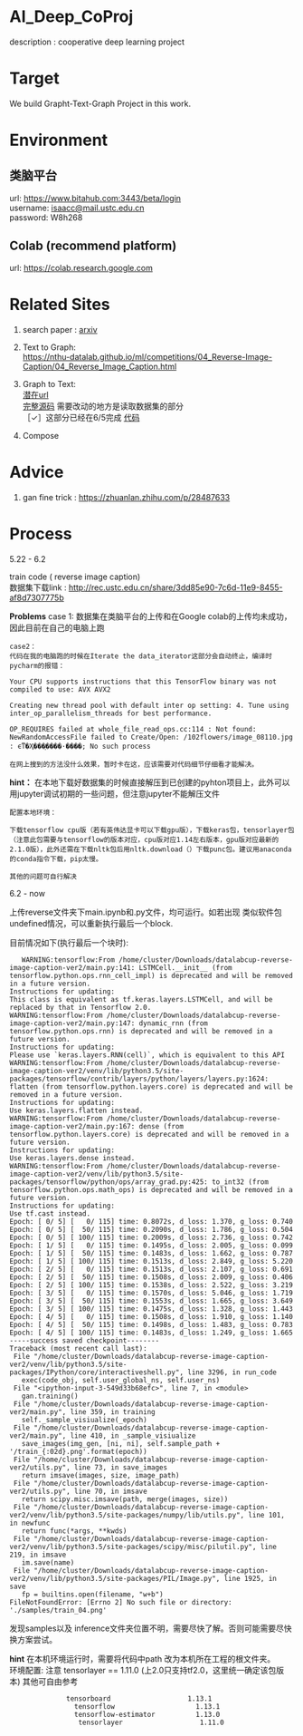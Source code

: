 # AI_Deep_CoProj
description : cooperative deep learning project

# Target

We build Grapht-Text-Graph Project in this work.

# Environment

## 类脑平台
url: https://www.bitahub.com:3443/beta/login  
username: isaacc@mail.ustc.edu.cn  
password: W8h268

## Colab (recommend platform)
url: https://colab.research.google.com

# Related Sites

1. search paper : [arxiv](https://arxiv.org/list/cs/recent)

2. Text to Graph:  
https://nthu-datalab.github.io/ml/competitions/04_Reverse-Image-Caption/04_Reverse_Image_Caption.html

3. Graph to Text:  
  [潜在url](https://towardsdatascience.com/image-captioning-with-keras-teaching-computers-to-describe-pictures-c88a46a311b8)<br>
  [完整源码](https://github.com/hlamba28/Automatic-Image-Captioning)
  需要改动的地方是读取数据集的部分<br>
  ［✓］这部分已经在6/5完成 [代码](./Image2Caption.ipynb)
  
  

4. Compose

# Advice

1. gan fine trick : https://zhuanlan.zhihu.com/p/28487633

# Process

5.22 - 6.2

  train code ( reverse image caption)  
  数据集下载link : http://rec.ustc.edu.cn/share/3dd85e90-7c6d-11e9-8455-af8d7307775b
  
  **Problems**
    case 1:
    数据集在类脑平台的上传和在Google colab的上传均未成功，因此目前在自己的电脑上跑
    
    case2：
    代码在我的电脑跑的时候在Iterate the data_iterator这部分会自动终止，编译时pycharm的报错：
    
    Your CPU supports instructions that this TensorFlow binary was not compiled to use: AVX AVX2
    
    Creating new thread pool with default inter op setting: 4. Tune using inter_op_parallelism_threads for best performance.
    
    OP_REQUIRES failed at whole_file_read_ops.cc:114 : Not found: NewRandomAccessFile failed to Create/Open: /102flowers/image_08110.jpg : ϵͳ�Ҳ���ָ����·����; No such process
    
    在网上搜到的方法没什么效果，暂时卡在这，应该需要对代码细节仔细看才能解决。
    
  **hint：**
    在本地下载好数据集的时候直接解压到已创建的pyhton项目上，此外可以用jupyter调试初期的一些问题，但注意jupyter不能解压文件
    
    配置本地环境：

    下载tensorflow cpu版（若有英伟达显卡可以下载gpu版），下载keras包，tensorlayer包（注意此包需要与tensorflow的版本对应，cpu版对应1.14左右版本，gpu版对应最新的2.1.0版），此外还需在下载nltk包后用nltk.download（）下载punc包。建议用anaconda的conda指令下载，pip太慢。
    
    其他的问题可自行解决
    
 
 6.2 - now
  
上传reverse文件夹下main.ipynb和.py文件，均可运行。如若出现 类似软件包undefined情况，可以重新执行最后一个block.
    
目前情况如下(执行最后一个块时):
    
 ```
    WARNING:tensorflow:From /home/cluster/Downloads/datalabcup-reverse-image-caption-ver2/main.py:141: LSTMCell.__init__ (from tensorflow.python.ops.rnn_cell_impl) is deprecated and will be removed in a future version.
Instructions for updating:
This class is equivalent as tf.keras.layers.LSTMCell, and will be replaced by that in Tensorflow 2.0.
WARNING:tensorflow:From /home/cluster/Downloads/datalabcup-reverse-image-caption-ver2/main.py:147: dynamic_rnn (from tensorflow.python.ops.rnn) is deprecated and will be removed in a future version.
Instructions for updating:
Please use `keras.layers.RNN(cell)`, which is equivalent to this API
WARNING:tensorflow:From /home/cluster/Downloads/datalabcup-reverse-image-caption-ver2/venv/lib/python3.5/site-packages/tensorflow/contrib/layers/python/layers/layers.py:1624: flatten (from tensorflow.python.layers.core) is deprecated and will be removed in a future version.
Instructions for updating:
Use keras.layers.flatten instead.
WARNING:tensorflow:From /home/cluster/Downloads/datalabcup-reverse-image-caption-ver2/main.py:167: dense (from tensorflow.python.layers.core) is deprecated and will be removed in a future version.
Instructions for updating:
Use keras.layers.dense instead.
WARNING:tensorflow:From /home/cluster/Downloads/datalabcup-reverse-image-caption-ver2/venv/lib/python3.5/site-packages/tensorflow/python/ops/array_grad.py:425: to_int32 (from tensorflow.python.ops.math_ops) is deprecated and will be removed in a future version.
Instructions for updating:
Use tf.cast instead.
Epoch: [ 0/ 5] [   0/ 115] time: 0.8072s, d_loss: 1.370, g_loss: 0.740
Epoch: [ 0/ 5] [  50/ 115] time: 0.2090s, d_loss: 1.786, g_loss: 0.504
Epoch: [ 0/ 5] [ 100/ 115] time: 0.2009s, d_loss: 2.736, g_loss: 0.742
Epoch: [ 1/ 5] [   0/ 115] time: 0.1495s, d_loss: 2.005, g_loss: 0.099
Epoch: [ 1/ 5] [  50/ 115] time: 0.1483s, d_loss: 1.662, g_loss: 0.787
Epoch: [ 1/ 5] [ 100/ 115] time: 0.1513s, d_loss: 2.849, g_loss: 5.220
Epoch: [ 2/ 5] [   0/ 115] time: 0.1513s, d_loss: 2.107, g_loss: 0.691
Epoch: [ 2/ 5] [  50/ 115] time: 0.1508s, d_loss: 2.009, g_loss: 0.406
Epoch: [ 2/ 5] [ 100/ 115] time: 0.1538s, d_loss: 2.522, g_loss: 3.219
Epoch: [ 3/ 5] [   0/ 115] time: 0.1570s, d_loss: 5.046, g_loss: 1.719
Epoch: [ 3/ 5] [  50/ 115] time: 0.1553s, d_loss: 1.665, g_loss: 3.649
Epoch: [ 3/ 5] [ 100/ 115] time: 0.1475s, d_loss: 1.328, g_loss: 1.443
Epoch: [ 4/ 5] [   0/ 115] time: 0.1508s, d_loss: 1.910, g_loss: 1.140
Epoch: [ 4/ 5] [  50/ 115] time: 0.1498s, d_loss: 1.483, g_loss: 0.783
Epoch: [ 4/ 5] [ 100/ 115] time: 0.1483s, d_loss: 1.249, g_loss: 1.665
-----success saved checkpoint--------
Traceback (most recent call last):
  File "/home/cluster/Downloads/datalabcup-reverse-image-caption-ver2/venv/lib/python3.5/site-packages/IPython/core/interactiveshell.py", line 3296, in run_code
    exec(code_obj, self.user_global_ns, self.user_ns)
  File "<ipython-input-3-549d33b68efc>", line 7, in <module>
    gan.training()
  File "/home/cluster/Downloads/datalabcup-reverse-image-caption-ver2/main.py", line 359, in training
    self._sample_visiualize(_epoch)
  File "/home/cluster/Downloads/datalabcup-reverse-image-caption-ver2/main.py", line 410, in _sample_visiualize
    save_images(img_gen, [ni, ni], self.sample_path + '/train_{:02d}.png'.format(epoch))
  File "/home/cluster/Downloads/datalabcup-reverse-image-caption-ver2/utils.py", line 73, in save_images
    return imsave(images, size, image_path)
  File "/home/cluster/Downloads/datalabcup-reverse-image-caption-ver2/utils.py", line 70, in imsave
    return scipy.misc.imsave(path, merge(images, size))
  File "/home/cluster/Downloads/datalabcup-reverse-image-caption-ver2/venv/lib/python3.5/site-packages/numpy/lib/utils.py", line 101, in newfunc
    return func(*args, **kwds)
  File "/home/cluster/Downloads/datalabcup-reverse-image-caption-ver2/venv/lib/python3.5/site-packages/scipy/misc/pilutil.py", line 219, in imsave
    im.save(name)
  File "/home/cluster/Downloads/datalabcup-reverse-image-caption-ver2/venv/lib/python3.5/site-packages/PIL/Image.py", line 1925, in save
    fp = builtins.open(filename, "w+b")
FileNotFoundError: [Errno 2] No such file or directory: './samples/train_04.png'

 ```

发现samples以及 inference文件夹位置不明，需要尽快了解。否则可能需要尽快换方案尝试。

  **hint** 
    在本机环境运行时，需要将代码中path 改为本机所在工程的根文件夹。  
    环境配置: 注意 tensorlayer == 1.11.0 (上2.0只支持tf2.0，这里统一确定该包版本)
            其他可自由参考            
```
              tensorboard                   1.13.1                
                tensorflow                    1.13.1                
                tensorflow-estimator          1.13.0                
                 tensorlayer                   1.11.0  
```
              
